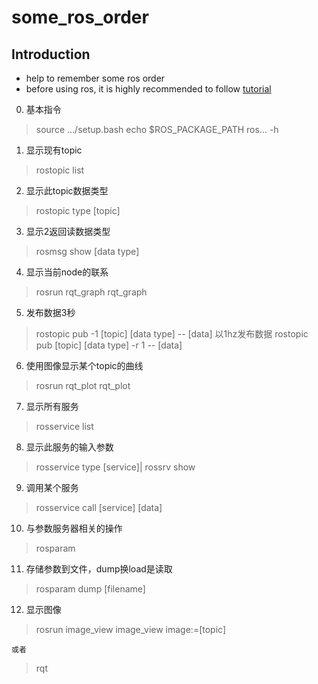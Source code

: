 # some_ros_order
## Introduction
* help to remember some ros order 
* before using ros, it is highly recommended to follow [tutorial](http://wiki.ros.org/cn/ROS/Tutorials)
0. 基本指令
 > source .../setup.bash 
 > echo $ROS_PACKAGE_PATH 
 > ros... -h 
1. 显示现有topic 
 > rostopic list 
2. 显示此topic数据类型
 > rostopic type [topic]
3. 显示2返回读数据类型
 > rosmsg show [data type]
4. 显示当前node的联系
 > rosrun rqt_graph rqt_graph
5. 发布数据3秒
 > rostopic pub -1 [topic] [data type] -- [data]
   以1hz发布数据
 >  rostopic pub [topic] [data type] -r 1 -- [data] 
6. 使用图像显示某个topic的曲线
 > rosrun rqt_plot rqt_plot
7. 显示所有服务
 > rosservice list
8. 显示此服务的输入参数
 > rosservice type [service]| rossrv show
9. 调用某个服务
 > rosservice call [service] [data]
10. 与参数服务器相关的操作
 > rosparam
11. 存储参数到文件，dump换load是读取
 > rosparam dump [filename]
12. 显示图像
 > rosrun image_view image_view image:=[topic]
    
    或者
 >  rqt 
